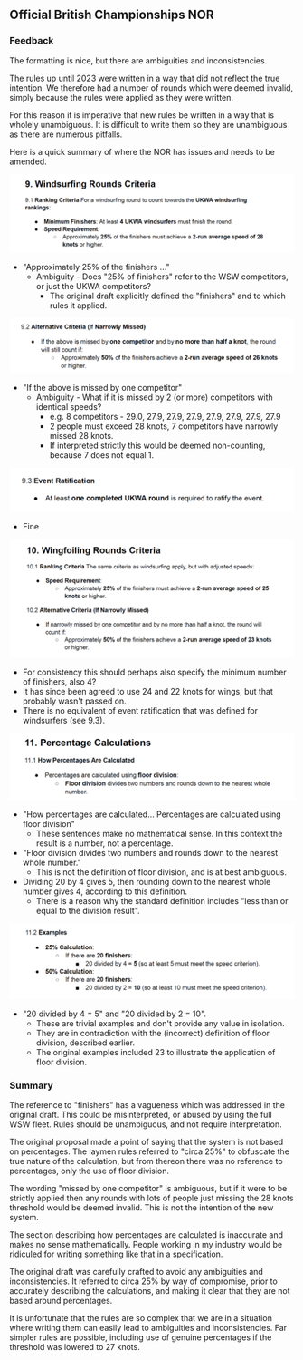 

## Official British Championships NOR

### Feedback

The formatting is nice, but there are ambiguities and inconsistencies.

The rules up until 2023  were written in a way that  did not reflect the true intention. We therefore  had a number of rounds which were deemed invalid, simply because the rules were applied as they were written.

For this reason it is imperative that new rules be written in a way that is wholely unambiguous. It is difficult to write them so they are unambiguous as there are numerous pitfalls.

Here is a quick summary of where the NOR has issues and needs to be amended.

![img-01](img/img-01.png)

- "Approximately 25% of the finishers ..."
  - Ambiguity - Does "25% of finishers" refer to the WSW competitors, or just the UKWA competitors?
    - The original draft explicitly defined the "finishers"  and to which rules it applied.



![img-02](img/img-02.png)

- "If the above is missed by one competitor"
  - Ambiguity - What if it is missed by 2 (or more) competitors with identical speeds?
    - e.g. 8 competitors - 29.0, 27.9, 27.9, 27.9, 27.9, 27.9, 27.9, 27.9
    - 2 people must exceed 28 knots, 7 competitors have narrowly missed 28 knots.
    - If interpreted strictly this would be deemed non-counting, because 7 does not equal 1.


![img-02b](img/img-02b.png)

- Fine


![img-03](img/img-03.png)

- For consistency this should perhaps also specify the minimum number of finishers, also 4?
- It has since been agreed to use 24 and 22 knots for wings, but that probably wasn't passed on.
- There is no equivalent of event ratification that was defined for windsurfers (see 9.3).



![img-03](img/img-04.png)

- "How percentages are calculated... Percentages are calculated using floor division"
  - These sentences make no mathematical sense. In this context the result is a number, not a percentage.
- "Floor division divides two numbers and rounds down to the nearest whole number."
  - This is not the definition of floor division, and is at best ambiguous.
- Dividing 20 by 4 gives 5, then rounding down to the nearest whole number gives 4, according to this definition.
  - There is a reason why the standard definition includes "less than or equal to the division result".

  

![img-03](img/img-05.png)

- "20 divided by 4 = 5" and "20 divided by 2 = 10".
  - These are trivial examples and don't provide any value in isolation.
  - They are in contradiction with the (incorrect) definition of floor division, described earlier.
  - The original examples included 23 to illustrate the application of floor division.



### Summary

The reference to "finishers" has a vagueness which was addressed in the original draft. This could be misinterpreted, or abused by using the full WSW fleet. Rules should be unambiguous, and not require interpretation.

The original proposal made a point of saying that the system is not based on percentages. The laymen rules referred to "circa 25%" to obfuscate the true nature of the calculation, but from thereon there was no reference to percentages, only the use of floor division.

The wording "missed by one competitor" is ambiguous, but if it were to be strictly applied then any rounds with lots of people just missing the 28 knots threshold would be deemed invalid. This is not the intention of the new system.

The section describing how percentages are calculated is inaccurate and makes no sense mathematically. People working in my industry would be ridiculed for writing something like that in a specification.

The original draft was carefully crafted to avoid any ambiguities and inconsistencies. It referred to circa 25% by way of compromise, prior to accurately describing the calculations, and making it clear that they are not based around percentages.

It is unfortunate that the rules are so complex that we are in a situation where writing them can easily lead to ambiguities and inconsistencies. Far simpler rules are possible, including use of genuine percentages if the threshold was lowered to 27 knots.


